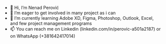 - 👋 Hi, I’m Nenad Perović
- 👀 I’m eager to get involved in many project as i can
- 🌱 I’m currently learning Adobe XD, Figma, Photoshop, Outlook, Excel, and few project management programs
- 📫 You can reach me on Linkedin (linkedin.com/in/perovic-a501a2187) or on WhatsApp (+381642417014)

<!---
Nenad028/Nenad028 is a ✨ special ✨ repository because its `README.md` (this file) appears on your GitHub profile.
You can click the Preview link to take a look at your changes.
--->
